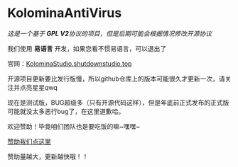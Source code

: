 # KolominaAntiVirus
*这是一个基于 **GPL V2**协议的项目，但是后期可能会根据情况修改开源协议*

我们使用 **易语言** 开发，如果您看不惯易语言，可以退出了

官网：[KolominaStudio.shutdownstudio.top](KolominaStudio.shutdownstudio.top)

开源项目更新要比发行版慢，所以github仓库上的版本可能很久才更新一次，请关注并点亮星星qwq

现在是测试版，BUG超级多（只有开源代码这样），但是年底前正式发布的正式版可能就没太多恶行bug了，在这里道歉哈。

欢迎赞助！毕竟咱们团队也是要吃饭的嘛~嘿嘿~

[赞助我们点这里](https://afdian.net/a/KolominaStudio?tab=home)

赞助量越大，更新越快哦！！
